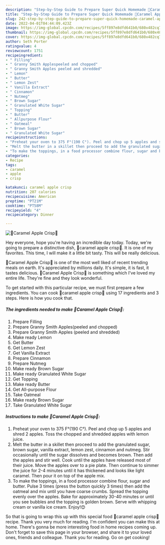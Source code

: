 ```yaml
---
description: "Step-by-Step Guide to Prepare Super Quick Homemade 🍎Caramel Apple Crisp🍏"
title: "Step-by-Step Guide to Prepare Super Quick Homemade 🍎Caramel Apple Crisp🍏"
slug: 242-step-by-step-guide-to-prepare-super-quick-homemade-caramel-apple-crisp
date: 2022-04-01T04:44:09.423Z
image: https://img-global.cpcdn.com/recipes/5ff897e8dfd641b0/680x482cq70/caramel-apple-crisp-recipe-main-photo.jpg
thumbnail: https://img-global.cpcdn.com/recipes/5ff897e8dfd641b0/680x482cq70/caramel-apple-crisp-recipe-main-photo.jpg
cover: https://img-global.cpcdn.com/recipes/5ff897e8dfd641b0/680x482cq70/caramel-apple-crisp-recipe-main-photo.jpg
author: Seth Porter
ratingvalue: 4
reviewcount: 1751
recipeingredient:
- " Filling"
- " Granny Smith Applespeeled and chopped"
- " Granny Smith Apples peeled and shredded"
- " Lemon"
- " Butter"
- " Lemon Zest"
- " Vanilla Extract"
- " Cinnamon"
- " Nutmeg"
- " Brown Sugar"
- " Granulated White Sugar"
- " Topping"
- " Butter"
- " Allpurpose Flour"
- " Oatmeal"
- " Brown Sugar"
- " Granulated White Sugar"
recipeinstructions:
- "Preheat your oven to 375 F°(190 C°). Peel and chop up 5 apples and shred 2 apples. Toss the chopped and shredded apples with lemon juice."
- "Melt the butter in a skillet then proceed to add the granulated sugar, brown sugar, vanilla extract, lemon zest, cinnamon and nutmeg. Stir occasionally until the sugar dissolves and becomes brown. Then add the apples and stir well. Cook until the apples have released most of their juice. Move the apples over to a pie plate. Then continue to simmer the juice for 2-4 minutes until it has thickened and looks like light caramel. Then pour it on top of the apple mix."
- "To make the toppings, in a food processor combine flour, sugar and butter. Pulse 3 times (press the button quickly 3 times) then add the oatmeal and mix until you have coarse crumbs. Spread the topping evenly over the apples. Bake for approximately 30-40 minutes or until you see bubbles and the topping is golden brown. Serve with whipping cream or vanilla ice cream. Enjoy!😊"
categories:
- Recipe
tags:
- caramel
- apple
- crisp

katakunci: caramel apple crisp 
nutrition: 207 calories
recipecuisine: American
preptime: "PT21M"
cooktime: "PT58M"
recipeyield: "4"
recipecategory: Dinner

---
```



![🍎Caramel Apple Crisp🍏](https://img-global.cpcdn.com/recipes/5ff897e8dfd641b0/680x482cq70/caramel-apple-crisp-recipe-main-photo.jpg)

Hey everyone, hope you're having an incredible day today. Today, we're going to prepare a distinctive dish, 🍎caramel apple crisp🍏. It is one of my favorites. This time, I will make it a little bit tasty. This will be really delicious.

🍎Caramel Apple Crisp🍏 is one of the most well liked of recent trending meals on earth. It's appreciated by millions daily. It's simple, it is fast, it tastes delicious. 🍎Caramel Apple Crisp🍏 is something which I've loved my entire life. They're fine and they look wonderful.




To get started with this particular recipe, we must first prepare a few ingredients. You can cook 🍎caramel apple crisp🍏 using 17 ingredients and 3 steps. Here is how you cook that.

<!--inarticleads1-->

##### The ingredients needed to make 🍎Caramel Apple Crisp🍏:

1. Prepare  Filling
1. Prepare  Granny Smith Apples(peeled and chopped)
1. Prepare  Granny Smith Apples (peeled and shredded)
1. Make ready  Lemon
1. Get  Butter
1. Get  Lemon Zest
1. Get  Vanilla Extract
1. Prepare  Cinnamon
1. Prepare  Nutmeg
1. Make ready  Brown Sugar
1. Make ready  Granulated White Sugar
1. Get  Topping
1. Make ready  Butter
1. Get  All-purpose Flour
1. Take  Oatmeal
1. Make ready  Brown Sugar
1. Take  Granulated White Sugar




<!--inarticleads2-->

##### Instructions to make 🍎Caramel Apple Crisp🍏:

1. Preheat your oven to 375 F°(190 C°). Peel and chop up 5 apples and shred 2 apples. Toss the chopped and shredded apples with lemon juice.
1. Melt the butter in a skillet then proceed to add the granulated sugar, brown sugar, vanilla extract, lemon zest, cinnamon and nutmeg. Stir occasionally until the sugar dissolves and becomes brown. Then add the apples and stir well. Cook until the apples have released most of their juice. Move the apples over to a pie plate. Then continue to simmer the juice for 2-4 minutes until it has thickened and looks like light caramel. Then pour it on top of the apple mix.
1. To make the toppings, in a food processor combine flour, sugar and butter. Pulse 3 times (press the button quickly 3 times) then add the oatmeal and mix until you have coarse crumbs. Spread the topping evenly over the apples. Bake for approximately 30-40 minutes or until you see bubbles and the topping is golden brown. Serve with whipping cream or vanilla ice cream. Enjoy!😊




So that is going to wrap this up with this special food 🍎caramel apple crisp🍏 recipe. Thank you very much for reading. I'm confident you can make this at home. There's gonna be more interesting food in home recipes coming up. Don't forget to save this page in your browser, and share it to your loved ones, friends and colleague. Thank you for reading. Go on get cooking!
